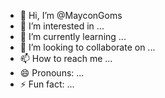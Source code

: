 - 👋 Hi, I’m @MayconGoms
- 👀 I’m interested in ...
- 🌱 I’m currently learning ...
- 💞️ I’m looking to collaborate on ...
- 📫 How to reach me ...
- 😄 Pronouns: ...
- ⚡ Fun fact: ...

<!---
MayconGoms/MayconGoms is a ✨ special ✨ repository because its `README.md` (this file) appears on your GitHub profile.
You can click the Preview link to take a look at your changes.
--->
